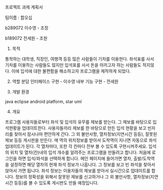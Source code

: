 프로젝트 과제 계획서


팀이름 : 합오십


b289072 이수영 - 조장

b189072 전세원 - 조원

1.	목적

통학하는 대학생, 직장인, 여행객 등등 많은 사람들이 기차를 이용한다.
좌석표를 사서 기차를 이용하는 사람들도 많지만 입석표를 사서 돈을 아끼고자 하는 사람들도 적지않다. 이에 입석에 대한 불편함을 해소하고자 프로그램을 제작하게 되었다.


2.	역할 분담
인터페이스 구현 - 이수영
내부 기능 구현 - 전세원


3.	개발 환경

java eclipse android platform, star uml


4.	개요

프로그램 사용자들로부터 좌석 및 입석의 유무를 제보를 받는다. 
그 제보를 바탕으로 입석현황을 업데이트한다. 사용자들끼리 제보를 한 바탕으로 만든 입석 현황을 보고 빈자리를 찾아서 잠시나마 편안하게 간다. 그 외 불만사항, 열차정보(지연시간 등등), 잘못된 제보 등등 게시판을 만든다. 
매 역의 위치정보를 받아서 도착역이 지나면 자동으로 좌석업데이트가 된다. 
각 열차마다, 또한 각 칸마다 전부 볼 수 있도록 구현시켜주세요. 
입석의 위치 및 열차(칸)내의 입석 개수를 알려주는 프로그램을 만들려고 합니다. 처음에 로그인을 하면 입석/좌석을 선택하게 합니다. 메인 페이지에 들어가면 열차, 출발/도착역을 설정하면 해당 열차의 현재 좌석 정보가 나옵니다. 
그 정보를 보고 빈 좌석을 찾아서 앉아서 가면 됩니다. 좌석 정보는 이용자들의 제보를 받아서 실시간으로 업데이트를 합니다. 
정보의 정확성을 위해서 잘못된 제보를 신고하거나 그 외 불만사항, 열차정보(지연시간 등등)를 볼 수 있도록 게시판도 만들 예정입니다. 
